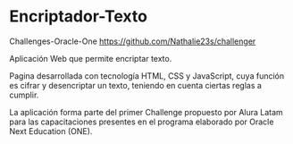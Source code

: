 # Encriptador-Texto

Challenges-Oracle-One
 https://github.com/Nathalie23s/challenger

Aplicación Web que permite encriptar texto.

Pagina desarrollada con tecnología HTML, CSS y JavaScript, cuya función es cifrar y desencriptar un texto, teniendo en cuenta ciertas reglas a cumplir.

La aplicación forma parte del primer Challenge propuesto por Alura Latam para las capacitaciones presentes en el programa elaborado por Oracle Next Education (ONE).
